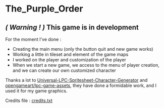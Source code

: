 # The_Purple_Order

## *( Warning ! )* This game is in development

For the moment I've done :

 - Creating the main menu (only the button quit and new game works)
 - Working a little in tileset and element of the game maps
 - I worked on the player and customization of the player  
 - When we start a new game, we access to the menu of player creation, and we can create our own customized character

Thanks a lot to [Universal-LPC-Spritesheet-Character-Generator](https://github.com/sanderfrenken/Universal-LPC-Spritesheet-Character-Generator/tree/master/spritesheets) and [opengameart/lpc-game-assets](https://opengameart.org/content/lpc-game-assets), they have done a formidable work, and I used it for my game graphics.

Credits file : [credits.txt](CREDITS.TXT)
